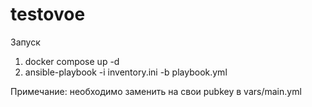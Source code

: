 # testovoe

Запуск
1. docker compose up -d
2. ansible-playbook -i inventory.ini -b playbook.yml

Примечание:
необходимо заменить на свои pubkey в vars/main.yml
